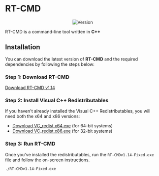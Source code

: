 # RT-CMD

<p align="center">
  <img src="https://img.shields.io/badge/Version-1.14-blue.svg" alt="Version">
</p>

RT-CMD is a command-line tool written in **C++**

## Installation

You can download the latest version of **RT-CMD** and the required dependencies by following the steps below:

### Step 1: Download RT-CMD

[Download RT-CMD v1.14](https://github.com/retrojan/rt-cmd/releases/download/rt-cmd/RT-CMDv1.14-Fixed.exe)

### Step 2: Install Visual C++ Redistributables

If you haven't already installed the Visual C++ Redistributables, you will need both the x64 and x86 versions:

- [Download VC_redist.x64.exe](https://github.com/retrojan/rt-cmd/releases/download/rt-cmd/VC_redist.x64.exe) (for 64-bit systems)
- [Download VC_redist.x86.exe](https://github.com/retrojan/rt-cmd/releases/download/rt-cmd/VC_redist.x86.exe) (for 32-bit systems)

### Step 3: Run RT-CMD

Once you've installed the redistributables, run the `RT-CMDv1.14-Fixed.exe` file and follow the on-screen instructions.

```bash
./RT-CMDv1.14-Fixed.exe
```
